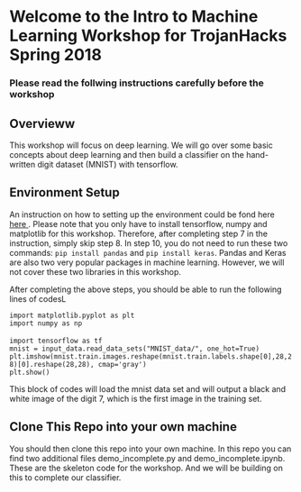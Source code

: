 <h1>Welcome to the Intro to Machine Learning Workshop for TrojanHacks Spring 2018</h1>

<h3>Please read the follwing instructions carefully before the workshop</h3>
<h2>Overvieww</h2>

This workshop will focus on deep learning. We will go over some basic concepts about deep learning and then build a classifier on the hand-written digit dataset (MNIST) with tensorflow.

<h2>Environment Setup</h2>

<p>An instruction on how to setting up the environment could be fond here <a href = "http://caisplusplus.usc.edu/blog/curriculum/environment_setup"> here </a>. Please note that you only have to install tensorflow, numpy and matplotlib for this workshop. Therefore, after completing step 7 in the instruction, simply skip step 8. In step 10, you do not need to run these two commands: <code class="language-bash">pip install pandas</code> and <code class="language-bash">pip install keras</code>. Pandas and Keras are also two very popular packages in machine learning. However, we will not cover these two libraries in this workshop.</p>

<p>After completing the above steps, you should be able to run the following lines of codesL</p>
<code class="language-python">import matplotlib.pyplot as plt</code><br>
<code class="language-python">import numpy as np</code><br>
<br>
<code class="language-python">import tensorflow as tf</code><br>
<code class="language-python">mnist = input_data.read_data_sets("MNIST_data/", one_hot=True)</code><br>
<code class="language-python">plt.imshow(mnist.train.images.reshape(mnist.train.labels.shape[0],28,28)[0].reshape(28,28), cmap='gray')</code><br>
<code class="language-python">plt.show()</code><br>

<p>This block of codes will load the mnist data set and will output a black and white image of the digit 7, which is the first image in the training set.</p>

<h2>Clone This Repo into your own machine</h2>
<p>You should then clone this repo into your own machine. In this repo you can find two additional files demo_incomplete.py and demo_incomplete.ipynb. These are the skeleton code for the workshop. And we will be building on this to complete our classifier.</p>